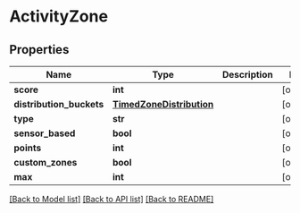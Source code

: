 # ActivityZone

## Properties
Name | Type | Description | Notes
------------ | ------------- | ------------- | -------------
**score** | **int** |  | [optional] 
**distribution_buckets** | [**TimedZoneDistribution**](TimedZoneDistribution.md) |  | [optional] 
**type** | **str** |  | [optional] 
**sensor_based** | **bool** |  | [optional] 
**points** | **int** |  | [optional] 
**custom_zones** | **bool** |  | [optional] 
**max** | **int** |  | [optional] 

[[Back to Model list]](../README.md#documentation-for-models) [[Back to API list]](../README.md#documentation-for-api-endpoints) [[Back to README]](../README.md)


